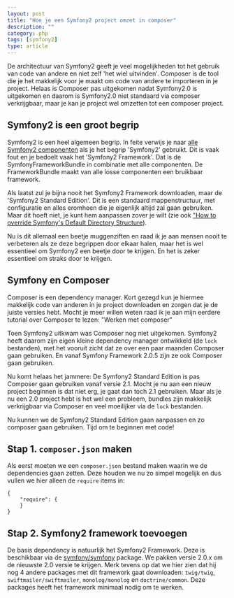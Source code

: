 ```yaml
---
layout: post
title: "Hoe je een Symfony2 project omzet in composer"
description: ""
category: php
tags: [symfony2]
type: article
---
```

De architectuur van Symfony2 geeft je veel mogelijkheden tot het gebruik van
code van andere en niet zelf 'het wiel uitvinden'. Composer is de tool die je
het makkelijk voor je maakt om code van andere te importeren in je project.
Helaas is Composer pas uitgekomen nadat Symfony2.0 is uitgekomen en daarom is
Symfony2.0 niet standaard via composer verkrijgbaar, maar je kan je project wel
omzetten tot een composer project.
<!--more-->

## Symfony2 is een groot begrip

Symfony2 is een heel algemeen begrip. In feite verwijs je naar [alle Symfony2
componenten](http://symfony.com/doc/current/components) als je het begrip
'Symfony2' gebruikt. Dit is vaak fout en je bedoelt vaak het 'Symfony2 Framework'. 
Dat is de SymfonyFrameworkBundle in combinatie met alle componenten. De
FrameworkBundle maakt van alle losse componenten een bruikbaar framework.

Als laatst zul je bijna nooit het Symfony2 Framework downloaden, maar de
'Symfony2 Standard Edition'. Dit is een standaard mappenstructuur, met
configuratie en alles eromheen die je eigenlijk altijd zal gaan gebruiken. Maar
dit hoeft niet, je kunt hem aanpassen zover je wilt (zie ook
["How to override Symfony's Default Directory Structure](http://symfony.com/doc/current/cookbook/configuration/override_dir_structure.html)).

Nu is dit allemaal een beetje muggenziften en raad ik je aan mensen nooit te
verbeteren als ze deze begrippen door elkaar halen, maar het is wel essentieel
om Symfony2 een beetje door te krijgen. En het is zeker essentieel om straks
door te krijgen.

## Symfony en Composer

Composer is een dependency manager. Kort gezegd kun je hiermee makkelijk code
van anderen in je project downloaden en zorgen dat je de juiste versies hebt.
Mocht je meer willen weten raad ik je aan mijn eerdere tutorial over Composer te
lezen: "Werken met composer"

Toen Symfony2 uitkwam was Composer nog niet uitgekomen. Symfony2 heeft daarom
zijn eigen kleine dependency manager ontwikkeld (de `lock` bestanden), met 
het vooruit zicht dat ze over een paar maanden Composer gaan gebruiken. En vanaf
Symfony Framework 2.0.5 zijn ze ook Composer gaan gebruiken.

Nu komt helaas het jammere: De Symfony2 Standard Edition is pas Composer gaan
gebruiken vanaf versie 2.1. Mocht je nu aan een nieuw project beginnen is dat
niet erg, je gaat dan toch 2.1 gebruiken. Maar als je nu een 2.0 project hebt is
het wel een probleem, bundles zijn makkelijk verkrijgbaar via Composer en veel
moeilijker via de `lock` bestanden.

Nu kunnen we de Symfony2 Standard Edition gaan aanpassen en zo composer gaan
gebruiken. Tijd om te beginnen met code!

## Stap 1. `composer.json` maken

Als eerst moeten we een `composer.json` bestand maken waarin we de
dependencies gaan zetten. Deze houden we nu zo simpel mogelijk en dus vullen we
hier alleen de `require` items in:

    {
        "require": {
        }
    }

## Stap 2. Symfony2 framework toevoegen

De basis dependency is natuurlijk het Symfony2 Framework. Deze is beschikbaar
via de [symfony/symfony](https://packagist.org/packages/symfony/symfony)
package. We pakken versie 2.0.x om de nieuwste 2.0 versie te krijgen. Merk
tevens op dat we hier zien dat hij nog 4 andere packages met dit framework gaat
downloaden: `twig/twig`, `swiftmailer/swiftmailer`, `monolog/monolog` en
`doctrine/common`. Deze packages heeft het framework minimaal nodig om te
werken.
